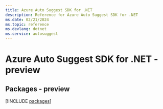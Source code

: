 ```yaml
---
title: Azure Auto Suggest SDK for .NET
description: Reference for Azure Auto Suggest SDK for .NET
ms.date: 02/21/2024
ms.topic: reference
ms.devlang: dotnet
ms.service: autosuggest
---
```

# Azure Auto Suggest SDK for .NET - preview
## Packages - preview
[!INCLUDE [packages](auto-suggest-index.md)]